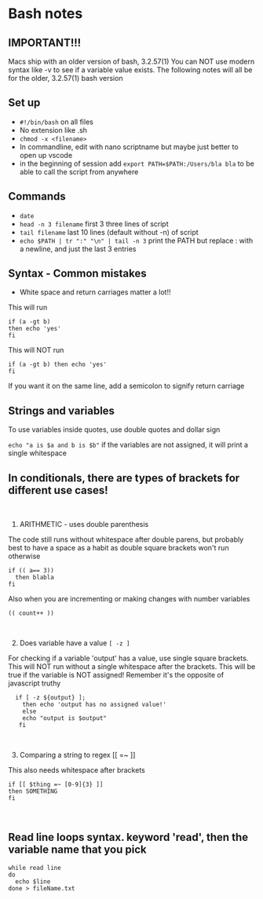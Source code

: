 # Bash notes

## IMPORTANT!!! 
Macs ship with an older version of bash, 3.2.57(1)
You can NOT use modern syntax like    -v to see if a variable value exists. 
The following notes will all be for the older, 3.2.57(1) bash version

## Set up

* `#!/bin/bash` on all files
* No extension like .sh
* `chmod -x <filename>`     
* In commandline, edit with nano scriptname but maybe just better to open up vscode
* in the beginning of session add  `export PATH=$PATH:/Users/bla bla` to be able to call the script from anywhere 

## Commands

* `date`
* `head -n 3 filename`   first 3 three lines of script
* `tail filename` last 10 lines (default without -n) of script
* `echo $PATH | tr ":" "\n" | tail -n 3` print the PATH but replace : with a newline, and just the last 3 entries

## Syntax - Common mistakes

* White space and return carriages matter a lot!!


This will run
```
if (a -gt b)
then echo 'yes'
fi
```

This will NOT run
```
if (a -gt b) then echo 'yes'
fi
```

If you want it on the same line, add a semicolon to signify return carriage

## Strings and variables

To use variables inside quotes, use double quotes and dollar sign

`echo "a is $a and b is $b"`
if the variables are not assigned, it will print a single whitespace


## In conditionals, there are types of brackets for different use cases! 
<br/>

1. ARITHMETIC - uses double parenthesis

The code still runs without whitespace after double parens, but probably best to have a space as a habit as double square brackets won't run otherwise
```
if (( a== 3))
  then blabla
fi
```

Also when you are incrementing or making changes with number variables

```
(( count++ ))
```
<br/>

2. Does variable have a value `[ -z ]`

For checking if a variable 'output' has a value, use single square brackets.
This will NOT run without a single whitespace after the brackets.
This will be true if the variable is NOT assigned! Remember it's the opposite of javascript truthy

```
  if [ -z ${output} ];
    then echo 'output has no assigned value!'
    else 
    echo "output is $output"
   fi
```
<br/>

3. Comparing a string to regex [[ =~ ]]

This also needs whitespace after brackets


```
if [[ $thing =~ [0-9]{3} ]]
then SOMETHING
fi
```
<br/>

## Read line loops syntax. keyword 'read', then the variable name that you pick

```
while read line 
do
  echo $line
done > fileName.txt
```